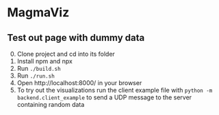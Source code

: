 # MagmaViz

## Test out page with dummy data
0. Clone project and cd into its folder
1. Install npm and npx
2. Run `./build.sh`
3. Run `./run.sh`
4. Open http://localhost:8000/ in your browser
5. To try out the visualizations run the client example file with `python -m backend.client_example` to send a UDP message to the server containing random data
